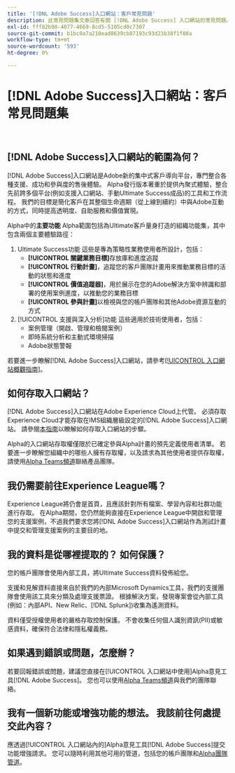 ```yaml
---
title: '[!DNL Adobe Success]入口網站：客戶常見問題'
description: 此常見問題集文章回答有關 [!DNL Adobe Success] 入口網站的常見問題。
exl-id: fff82b90-4077-4669-8cd5-5105cd0c7307
source-git-commit: b1bc0a7a210ead0639cb87193c93d23b38f1f08a
workflow-type: tm+mt
source-wordcount: '593'
ht-degree: 0%

---
```


# [!DNL Adobe Success]入口網站：客戶常見問題集

 
## [!DNL Adobe Success]入口網站的範圍為何？

[!DNL Adobe Success]入口網站是Adobe新的集中式客戶導向平台，專門整合各種支援、成功和參與度的售後體驗。 Alpha發行版本著重於提供內聚式體驗，整合先前跨多個平台(例如支援入口網站、手動Ultimate Success成品)的工具和工作流程。 我們的目標是簡化客戶在其整個生命週期（從上線到續約）中與Adobe互動的方式，同時提高透明度、自助服務和價值實現。

Alpha中的&#x200B;**主要功能**
Alpha範圍包括為Ultimate客戶量身打造的組織功能集，其中包含兩個主要體驗路徑：
1. Ultimate Success功能
這些是專為策略性業務使用者所設計，包括：
   * **[!UICONTROL 關鍵業務目標]**&#x200B;存放庫和進度追蹤
   * **[!UICONTROL 行動計畫]**，追蹤您的客戶團隊計畫用來推動業務目標的活動的狀態和進度
   * **[!UICONTROL 價值追蹤器]**，用於展示在您的Adobe解決方案中辨識和部署的使用案例進度，以推動您的業務目標
   * **[!UICONTROL 參與計畫]**&#x200B;以檢視與您的帳戶團隊和其他Adobe資源互動的方式
1. [!UICONTROL 支援與深入分析]功能
這些適用於技術使用者，包括：
   * 案例管理（開啟、管理和檢閱案例）
   * 即時系統分析和主動式環境掃描
   * Adobe狀態警報

若要進一步瞭解[!DNL Adobe Success]入口網站，請參考[[!UICONTROL 入口網站概觀指南]](/help/adobe-success-portal/adobe-success-portal-introduction.md)。

## 如何存取入口網站？

[!DNL Adobe Success]入口網站在Adobe Experience Cloud上代管。 必須存取Experience Cloud才能存取在IMS組織層級設定的[!DNL Adobe Success]入口網站。 請參閱[本指南](/help/adobe-success-portal/access-to-the-adobe-success-portal.md)以瞭解如何存取入口網站的步驟。

Alpha的入口網站存取權僅限於已確定參與Alpha計畫的預先定義使用者清單。 若要進一步瞭解您組織中的哪些人擁有存取權，以及請求為其他使用者提供存取權，請使用[Alpha Teams頻道](https://teams.microsoft.com/l/channel/19:h-GcuAZs9uF05rervqTdx2U27ohYINuRUIfbMte9B-U1@thread.tacv2/General?groupId=02b87789-3475-47e4-94c1-0981f63ae89f&tenantId=fa7b1b5a-7b34-4387-94ae-d2c178decee1)聯絡產品團隊。

## 我仍需要前往Experience League嗎？

Experience League將仍會是首頁，且應該針對所有檔案、學習內容和社群功能進行存取。 在Alpha期間，您仍然能夠直接在Experience League中開啟和管理您的支援案例，不過我們要求您將[!DNL Adobe Success]入口網站作為測試計畫中提交和管理支援案例的主要目的地。

## 我的資料是從哪裡提取的？ 如何保護？

您的帳戶團隊會使用內部工具，將Ultimate Success資料發佈給您。

支援和見解資料直接來自於我們的內部Microsoft Dynamics工具，我們的支援團隊會使用該工具來分類及處理支援票證。 根據解決方案，發現專案會從內部工具(例如：內部API、New Relic、[!DNL Splunk])收集為遙測資料。

資料僅受授權使用者的嚴格存取控制保護。 不會收集任何個人識別資訊(PII)或敏感資料，確保符合法律和隱私權義務。

## 如果遇到錯誤或問題，怎麼辦？

若要回報錯誤或問題，建議您直接在[!UICONTROL 入口網站中使用]Alpha意見工具[!DNL Adobe Success]。 您也可以使用[Alpha Teams頻道](https://teams.microsoft.com/l/channel/19:h-GcuAZs9uF05rervqTdx2U27ohYINuRUIfbMte9B-U1@thread.tacv2/General?groupId=02b87789-3475-47e4-94c1-0981f63ae89f&tenantId=fa7b1b5a-7b34-4387-94ae-d2c178decee1)與我們的團隊聯絡。

## 我有一個新功能或增強功能的想法。 我該前往何處提交此內容？

應透過[!UICONTROL 入口網站內的]Alpha意見工具[!DNL Adobe Success]提交功能增強請求。 您可以隨時利用其他可用的管道，包括您的帳戶團隊和[Alpha團隊管道](https://teams.microsoft.com/l/channel/19:h-GcuAZs9uF05rervqTdx2U27ohYINuRUIfbMte9B-U1@thread.tacv2/General?groupId=02b87789-3475-47e4-94c1-0981f63ae89f&tenantId=fa7b1b5a-7b34-4387-94ae-d2c178decee1)。
